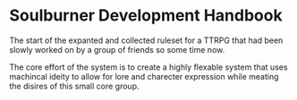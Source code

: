 # Soulburner Development Handbook

The start of the expanted and collected ruleset for a TTRPG that had been slowly worked on by a group of friends so some time now.

The core effort of the system is to create a highly flexable system that uses machincal ideity to allow for lore and charecter expression while meating the disires of this small core group.
